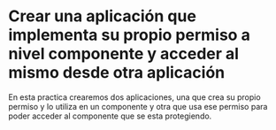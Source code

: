 # Crear una aplicación que implementa su propio permiso a nivel componente y acceder al mismo desde otra aplicación

En esta practica crearemos dos aplicaciones, una que crea su propio permiso y lo utiliza en un componente y otra que usa ese permiso para poder acceder al componente que se esta protegiendo.